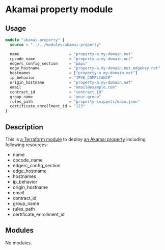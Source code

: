 Akamai property module
======================

Usage
-----

```terraform
module "akamai-property" {
  source = "../../modules/akamai-property"

  name                      = "property-a.my-domain.net"
  cpcode_name               = "property-a.my-domain.net"
  edgerc_config_section     = "papi"
  edge_hostname             = "property-a.my-domain.net.edgekey.net"
  hostnames                 = ["property-a.my-domain.net"]
  ip_behavior               = "IPV6_COMPLIANCE"
  origin_hostname           = "property-a.my-domain.net"
  email                     = "email@example.com"
  contract_id               = "contract_ID"
  group_name                = "your-group"
  rules_path                = "property-snippets/main.json"
  certificate_enrollment_id = "123" 
}
```

Description
-----------
This is [a Terraform module][2] to deploy [an Akamai property][1] including following resources:
* name
* cpcode_name
* edgerc_config_section
* edge_hostname
* hostnames
* ip_behavior
* origin_hostname
* email
* contract_id
* group_name
* rules_path
* certificate_enrollment_id

Modules
-------
No modules.

[1]: <https://techdocs.akamai.com/developer/docs/key-concepts-and-terms> "Akamai key concepts"
[2]: <https://registry.terraform.io/providers/akamai/akamai/latest/docs/resources/property>
